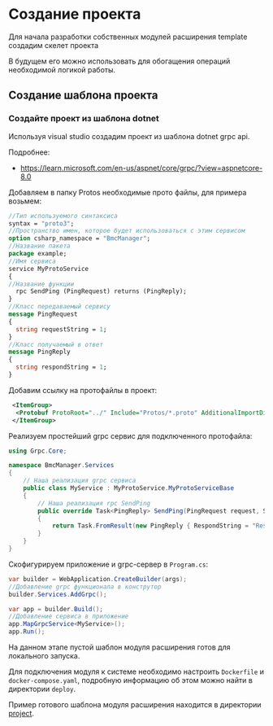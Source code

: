 # Создание проекта

Для начала разработки собственных модулей расширения template создадим скелет проекта

В будущем его можно использовать для обогащения операций необходимой логикой работы.

## Создание шаблона проекта

### Создайте проект из шаблона dotnet

Используя visual studio создадим проект из шаблона dotnet grpc api.

Подробнее:

* <https://learn.microsoft.com/en-us/aspnet/core/grpc/?view=aspnetcore-8.0>

Добавляем в папку Protos необходимые прото файлы, для примера возьмем:

```proto
//Тип используемого синтаксиса
syntax = "proto3";
//Пространство имен, которое будет использоваться с этим сервисом
option csharp_namespace = "BmcManager";
//Название пакета
package example;
//Имя сервиса
service MyProtoService
{
//Название функции
  rpc SendPing (PingRequest) returns (PingReply);
}
//Класс передаваемый сервису
message PingRequest
{
  string requestString = 1;
}
//Класс получаемый в ответ
message PingReply
{
  string respondString = 1;
}
```

Добавим ссылку на протофайлы в проект:

```xml
 <ItemGroup>
  <Protobuf ProtoRoot="../" Include="Protos/*.proto" AdditionalImportDirs="Protos/" OutputDir="$(IntermediateOutputPath)/%(RecursiveDir)" />
 </ItemGroup>
```

Реализуем простейший grpc сервис для подключенного протофайла:

```csharp
using Grpc.Core;

namespace BmcManager.Services
{
    // Наша реализация grpc сервиса
    public class MyService : MyProtoService.MyProtoServiceBase
    {
        // Наша реализация rpc SendPing
        public override Task<PingReply> SendPing(PingRequest request, ServerCallContext context)
        {
            return Task.FromResult(new PingReply { RespondString = "Respond string"});
        }
    }
}
```

Скофигурируем приложение и grpc-сервер в `Program.cs`:

```csharp
var builder = WebApplication.CreateBuilder(args);
//Добавление grpc функционала в конструтор
builder.Services.AddGrpc();

var app = builder.Build();
//Добавление сервиса в приложение
app.MapGrpcService<MyService>();
app.Run();
```

На данном этапе пустой шаблон модуля расширения готов для локального запуска.

Для подключения модуля к системе необходимо настроить `Dockerfile` и `docker-compose.yaml`, подробную информацию об этом можно найти в директории `deploy`.

Пример готового шаблона модуля расширения находится в директории [project](./project).
